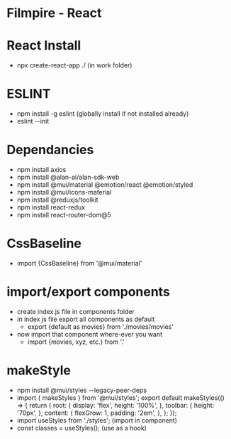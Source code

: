 # Filmpire - React

# React Install

- npx create-react-app ./ (in work folder)

# ESLINT

- npm install -g eslint (globally install if not installed already)
- eslint --init

# Dependancies

- npm install axios
- npm install @alan-ai/alan-sdk-web
- npm install @mui/material @emotion/react @emotion/styled
- npm install @mui/icons-material
- npm install @reduxjs/toolkit
- npm install react-redux
- npm install react-router-dom@5

# CssBaseline

- import {CssBaseline} from '@mui/material'

# import/export components

- create index.js file in components folder
- in index js file export all components as default
  - export {default as movies} from './movies/movies'
- now import that component where-ever you want
  - import {movies, xyz, etc.} from '.'

# makeStyle

- npm install @mui/styles --legacy-peer-deps
- import { makeStyles } from '@mui/styles';
  export default makeStyles(() => {
  return {
  root: {
  display: 'flex',
  height: '100%',
  },
  toolbar: {
  height: '70px',
  },
  content: {
  flexGrow: 1,
  padding: '2em',
  },
  };
  });
- import useStyles from './styles'; (import in component)
- const classes = useStyles(); (use as a hook)
